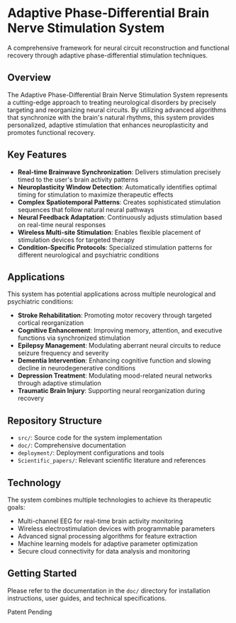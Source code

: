 # Adaptive Phase-Differential Brain Nerve Stimulation System

A comprehensive framework for neural circuit reconstruction and functional recovery through adaptive phase-differential stimulation techniques.

## Overview

The Adaptive Phase-Differential Brain Nerve Stimulation System represents a cutting-edge approach to treating neurological disorders by precisely targeting and reorganizing neural circuits. By utilizing advanced algorithms that synchronize with the brain's natural rhythms, this system provides personalized, adaptive stimulation that enhances neuroplasticity and promotes functional recovery.

## Key Features

- **Real-time Brainwave Synchronization**: Delivers stimulation precisely timed to the user's brain activity patterns
- **Neuroplasticity Window Detection**: Automatically identifies optimal timing for stimulation to maximize therapeutic effects
- **Complex Spatiotemporal Patterns**: Creates sophisticated stimulation sequences that follow natural neural pathways
- **Neural Feedback Adaptation**: Continuously adjusts stimulation based on real-time neural responses
- **Wireless Multi-site Stimulation**: Enables flexible placement of stimulation devices for targeted therapy
- **Condition-Specific Protocols**: Specialized stimulation patterns for different neurological and psychiatric conditions

## Applications

This system has potential applications across multiple neurological and psychiatric conditions:

- **Stroke Rehabilitation**: Promoting motor recovery through targeted cortical reorganization
- **Cognitive Enhancement**: Improving memory, attention, and executive functions via synchronized stimulation
- **Epilepsy Management**: Modulating aberrant neural circuits to reduce seizure frequency and severity
- **Dementia Intervention**: Enhancing cognitive function and slowing decline in neurodegenerative conditions
- **Depression Treatment**: Modulating mood-related neural networks through adaptive stimulation
- **Traumatic Brain Injury**: Supporting neural reorganization during recovery

## Repository Structure

- `src/`: Source code for the system implementation
- `doc/`: Comprehensive documentation
- `deployment/`: Deployment configurations and tools
- `Scientific_papers/`: Relevant scientific literature and references

## Technology

The system combines multiple technologies to achieve its therapeutic goals:

- Multi-channel EEG for real-time brain activity monitoring
- Wireless electrostimulation devices with programmable parameters
- Advanced signal processing algorithms for feature extraction
- Machine learning models for adaptive parameter optimization
- Secure cloud connectivity for data analysis and monitoring

## Getting Started

Please refer to the documentation in the `doc/` directory for installation instructions, user guides, and technical specifications.

Patent Pending
